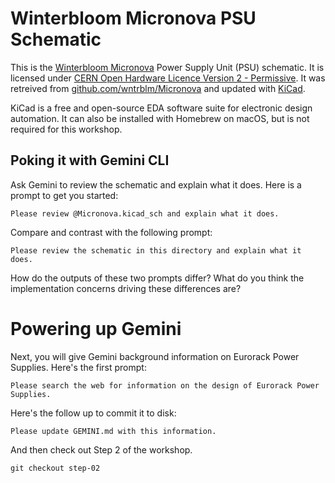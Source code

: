 # Winterbloom Micronova PSU Schematic

This is the [Winterbloom Micronova][] Power Supply Unit (PSU) schematic.
It is licensed under [CERN Open Hardware Licence Version 2 - Permissive][].
It was retreived from [github.com/wntrblm/Micronova][] and updated with
[KiCad][].

KiCad is a free and open-source EDA software suite for electronic design automation.
It can also be installed with Homebrew on macOS, but is not required for this workshop.

[Winterbloom Micronova]: https://winterbloom.com/shop/micronova/
[CERN Open Hardware Licence Version 2 - Permissive]: cern_ohl_p_v2.txt
[github.com/wntrblm/Micronova]: https://github.com/wntrblm/Micronova/blob/main/hardware/board/board.kicad_sch
[KiCad]: https://www.kicad.org/

## Poking it with Gemini CLI

Ask Gemini to review the schematic and explain what it does. Here is a prompt
to get you started:

```
Please review @Micronova.kicad_sch and explain what it does.
```

Compare and contrast with the following prompt:

```
Please review the schematic in this directory and explain what it does.
```

How do the outputs of these two prompts differ? What do you think the implementation
concerns driving these differences are?

# Powering up Gemini

Next, you will give Gemini background information on Eurorack Power Supplies.
Here's the first prompt:

```
Please search the web for information on the design of Eurorack Power Supplies.
```

Here's the follow up to commit it to disk:

```
Please update GEMINI.md with this information.
```

And then check out Step 2 of the workshop.

```console
git checkout step-02
```

